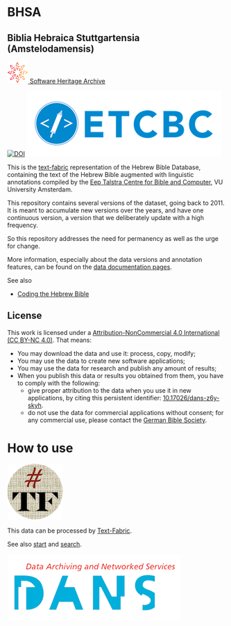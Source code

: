 # BHSA


## Biblia Hebraica Stuttgartensia (Amstelodamensis)
[![sha](sha.png) Software Heritage Archive](https://archive.softwareheritage.org/browse/origin/https://github.com/ETCBC/bhsa/)

[![DOI](https://zenodo.org/badge/DOI/10.5281/zenodo.1039470.svg)](https://doi.org/10.5281/zenodo.1007624)
[![etcbc](programs/images/etcbc.png)](http://www.etcbc.nl)

This is the
[text-fabric](https://github.com/Dans-labs/text-fabric/wiki)
representation of the Hebrew Bible Database,
containing the text of the Hebrew Bible augmented with linguistic annotations compiled by the
[Eep Talstra Centre for Bible and Computer](http://etcbc.nl), VU University Amsterdam.

This repository contains several versions of the dataset, going back to 2011.
It is meant to accumulate new versions over the years, and have one continuous version,
a version that we deliberately update with a high frequency.

So this repository addresses the need for permanency as well as the urge for change.

More information, especially about the data versions and annotation features, can be found on the
[data documentation pages](https://etcbc.github.io/bhsa/).

See also

* [Coding the Hebrew Bible](https://doi.org/10.1163/24523666-01000011)

## License

This work is licensed under a
[Attribution-NonCommercial 4.0 International (CC BY-NC 4.0)](https://creativecommons.org/licenses/by-nc/4.0/).
That means:

* You may download the data and use it: process, copy, modify;
* You may use the data to create new software applications;
* You may use the data for research and publish any amount of results;
* When you publish this data or results you obtained from them, you have to comply with the following:
  * give proper attribution to the data when you use it in new applications,
    by citing this persistent identifier:
    [10.17026/dans-z6y-skyh](http://dx.doi.org/10.17026%2Fdans-z6y-skyh).
  * do not use the data for commercial applications without consent;
    for any commercial use, please contact the
    [German Bible Society](zentrale@dbg.de).

# How to use

![tf](programs/images/tf-small.png)

This data can be processed by 
[Text-Fabric](https://github.com/Dans-labs/text-fabric/wiki).

See also 
[start](https://nbviewer.jupyter.org/github/annotation/tutorials/blob/master/bhsa/start.ipynb)
and
[search](https://nbviewer.jupyter.org/github/annotation/tutorials/blob/master/bhsa/search.ipynb).

[![dans](programs/images/dans.png)](https://www.dans.knaw.nl)

